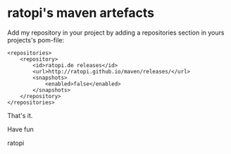 # ratopi's maven artefacts

Add my repository in your project by adding a repositories section in yours projects's pom-file:

    <repositories>
        <repository>
            <id>ratopi.de releases</id>
            <url>http://ratopi.github.io/maven/releases/</url>
            <snapshots>
                <enabled>false</enabled>
            </snapshots>
        </repository>
    </repositories>

That's it.

Have fun

ratopi


